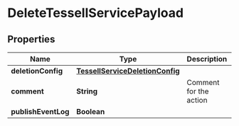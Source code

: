 

# DeleteTessellServicePayload


## Properties

Name | Type | Description | Notes
------------ | ------------- | ------------- | -------------
**deletionConfig** | [**TessellServiceDeletionConfig**](TessellServiceDeletionConfig.md) |  |  [optional]
**comment** | **String** | Comment for the action |  [optional]
**publishEventLog** | **Boolean** |  |  [optional]



